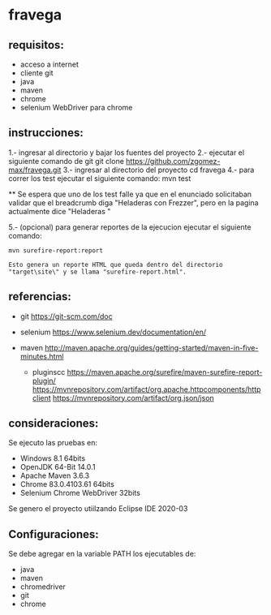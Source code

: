# fravega

## requisitos:

- acceso a internet
- cliente git
- java
- maven
- chrome
- selenium WebDriver para chrome

## instrucciones:

1.- ingresar al directorio y bajar los fuentes del proyecto
2.- ejecutar el siguiente comando de git
	git clone https://github.com/zgomez-max/fravega.git
3.- ingresar al directorio del proyecto
	cd fravega
4.- para correr los test ejecutar el siguiente comando:
	mvn test

**	Se espera que uno de los test falle ya que en el enunciado solicitaban validar que el breadcrumb diga "Heladeras con Frezzer", pero en la pagina actualmente dice "Heladeras "
  
5.- (opcional) para generar reportes de la ejecucion ejecutar el siguiente comando:

	mvn surefire-report:report

	Esto genera un reporte HTML que queda dentro del directorio "target\site\" y se llama "surefire-report.html".


## referencias:

- git
	https://git-scm.com/doc
- selenium
	https://www.selenium.dev/documentation/en/
- maven
	http://maven.apache.org/guides/getting-started/maven-in-five-minutes.html	

	- pluginscc
		https://maven.apache.org/surefire/maven-surefire-report-plugin/
		https://mvnrepository.com/artifact/org.apache.httpcomponents/httpclient
		https://mvnrepository.com/artifact/org.json/json


## consideraciones:

Se ejecuto las pruebas en:
- Windows 8.1 64bits
- OpenJDK 64-Bit 14.0.1
- Apache Maven 3.6.3
- Chrome 83.0.4103.61 64bits
- Selenium Chrome WebDriver 32bits

Se genero el proyecto utiilzando Eclipse IDE 2020-03

## Configuraciones:

Se debe agregar en la variable PATH los ejecutables de:
- java
- maven
- chromedriver
- git 
- chrome
  
